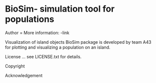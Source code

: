 # BioSim- simulation tool for populations

Author =
More information:
-link

Visualization of island objects
BioSim package is developed by team A43 for plotting and visualizing a population on an island.


License 
... see LICENSE.txt for details.

Copyright 

Acknowledgement 
